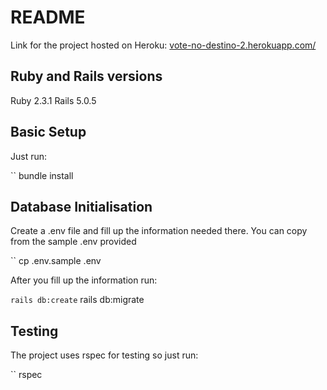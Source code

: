 # README

Link for the project hosted on Heroku: [vote-no-destino-2.herokuapp.com/](vote-no-destino-2.herokuapp.com/)

## Ruby and Rails versions

Ruby 2.3.1
Rails 5.0.5

## Basic Setup

Just run:

`` bundle install

## Database Initialisation

Create a .env file and fill up the information needed there. You can copy from the sample .env provided

`` cp .env.sample .env

After you fill up the information run:

`` rails db:create
`` rails db:migrate

## Testing

The project uses rspec for testing so just run:

`` rspec
